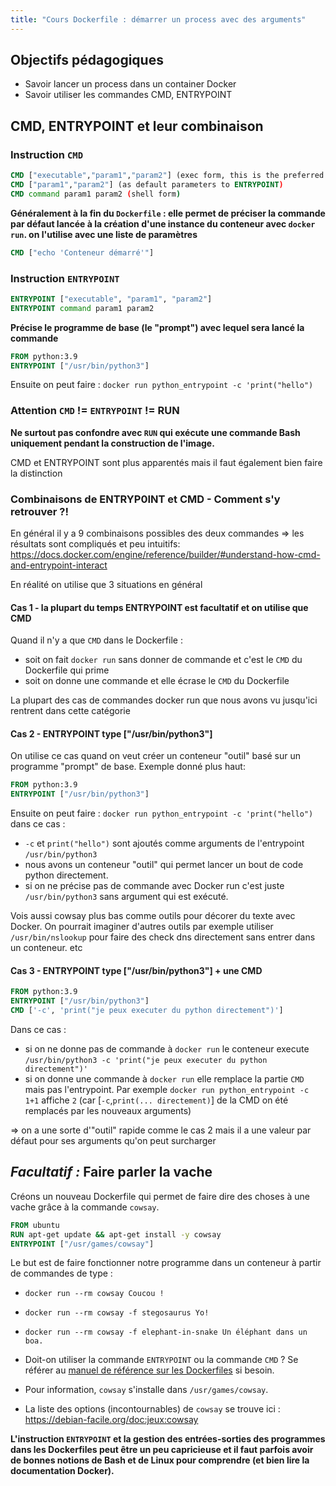 ```yaml
---
title: "Cours Dockerfile : démarrer un process avec des arguments"
---
```


## Objectifs pédagogiques

  - Savoir lancer un process dans un container Docker
  - Savoir utiliser les commandes CMD, ENTRYPOINT
  
<!-- --- -->

##  CMD, ENTRYPOINT et leur combinaison

### Instruction `CMD`

```dockerfile
CMD ["executable","param1","param2"] (exec form, this is the preferred form)
CMD ["param1","param2"] (as default parameters to ENTRYPOINT)
CMD command param1 param2 (shell form)
```

**Généralement à la fin du `Dockerfile` : elle permet de préciser la commande par défaut lancée à la création d'une instance du conteneur avec `docker run`. on l'utilise avec une liste de paramètres**

```Dockerfile
CMD ["echo 'Conteneur démarré'"]
```

<!-- --- -->

### Instruction `ENTRYPOINT`

```dockerfile
ENTRYPOINT ["executable", "param1", "param2"]
ENTRYPOINT command param1 param2
```

**Précise le programme de base (le "prompt") avec lequel sera lancé la commande**

```Dockerfile
FROM python:3.9
ENTRYPOINT ["/usr/bin/python3"]
```

Ensuite on peut faire : `docker run python_entrypoint -c 'print("hello")`

<!-- --- -->

### Attention `CMD` != `ENTRYPOINT` != RUN

**Ne surtout pas confondre avec `RUN` qui exécute une commande Bash uniquement pendant la construction de l'image.**

CMD et ENTRYPOINT sont plus apparentés mais il faut également bien faire la distinction

<!-- --- -->

### Combinaisons de ENTRYP0INT et CMD - Comment s'y retrouver ?!

En général il y a 9 combinaisons possibles des deux commandes => les résultats sont compliqués et peu intuitifs: https://docs.docker.com/engine/reference/builder/#understand-how-cmd-and-entrypoint-interact

En réalité on utilise que 3 situations en général

#### Cas 1 - la plupart du temps ENTRYPOINT est facultatif et on utilise que CMD

Quand il n'y a que `CMD` dans le Dockerfile :
- soit on fait `docker run` sans donner de commande et c'est le `CMD` du Dockerfile qui prime
- soit on donne une commande et elle écrase le `CMD` du Dockerfile

La plupart des cas de commandes docker run que nous avons vu jusqu'ici rentrent dans cette catégorie

<!-- --- -->

#### Cas 2 - ENTRYPOINT type ["/usr/bin/python3"]

On utilise ce cas quand on veut créer un conteneur "outil" basé sur un programme "prompt" de base. Exemple donné plus haut:

```Dockerfile
FROM python:3.9
ENTRYPOINT ["/usr/bin/python3"]
```

Ensuite on peut faire : `docker run python_entrypoint -c 'print("hello")` dans ce cas :
- `-c` et `print("hello")` sont ajoutés comme arguments de l'entrypoint `/usr/bin/python3`
- nous avons un conteneur "outil" qui permet lancer un bout de code python directement.
- si on ne précise pas de commande avec Docker run c'est juste `/usr/bin/python3` sans argument qui est exécuté.

Vois aussi cowsay plus bas comme outils pour décorer du texte avec Docker. On pourrait imaginer d'autres outils par exemple utiliser `/usr/bin/nslookup` pour faire des check dns directement sans entrer dans un conteneur. etc

<!-- --- -->

#### Cas 3 - ENTRYPOINT type ["/usr/bin/python3"] + une CMD

```Dockerfile
FROM python:3.9
ENTRYPOINT ["/usr/bin/python3"]
CMD ['-c', 'print("je peux executer du python directement")']
```

Dans ce cas :
- si on ne donne pas de commande à `docker run` le conteneur execute `/usr/bin/python3 -c 'print("je peux executer du python directement")'`
- si on donne une commande à `docker run` elle remplace la partie `CMD` mais pas l'entrypoint. Par exemple `docker run python_entrypoint -c 1+1` affiche `2` (car [`-c`,`print(... directement)`] de la CMD on été remplacés par les nouveaux arguments)

=> on a une sorte d'"outil" rapide comme le cas 2 mais il a une valeur par défaut pour ses arguments qu'on peut surcharger

<!-- --- -->

## _Facultatif :_ Faire parler la vache

Créons un nouveau Dockerfile qui permet de faire dire des choses à une vache grâce à la commande `cowsay`.

```Dockerfile
FROM ubuntu
RUN apt-get update && apt-get install -y cowsay
ENTRYPOINT ["/usr/games/cowsay"]
```

Le but est de faire fonctionner notre programme dans un conteneur à partir de commandes de type :

- `docker run --rm cowsay Coucou !`
- `docker run --rm cowsay -f stegosaurus Yo!`
- `docker run --rm cowsay -f elephant-in-snake Un éléphant dans un boa.`

- Doit-on utiliser la commande `ENTRYPOINT` ou la commande `CMD` ? Se référer au [manuel de référence sur les Dockerfiles](https://docs.docker.com/engine/reference/builder/) si besoin.
- Pour information, `cowsay` s'installe dans `/usr/games/cowsay`.
- La liste des options (incontournables) de `cowsay` se trouve ici : <https://debian-facile.org/doc:jeux:cowsay>


**L'instruction `ENTRYPOINT` et la gestion des entrées-sorties des programmes dans les Dockerfiles peut être un peu capricieuse et il faut parfois avoir de bonnes notions de Bash et de Linux pour comprendre (et bien lire la documentation Docker).**
